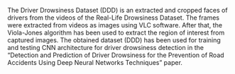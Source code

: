 The Driver Drowsiness Dataset (DDD) is an extracted and cropped faces of drivers from the videos of the Real-Life Drowsiness Dataset. The frames were extracted from videos as images using VLC software. After that, the Viola-Jones algorithm has been used to extract the region of interest from captured images. The obtained dataset (DDD) has been used for training and testing CNN architecture for driver drowsiness detection in the “Detection and Prediction of Driver Drowsiness for the Prevention of Road Accidents Using Deep Neural Networks Techniques” paper.
